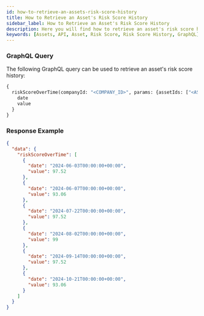 ```yaml
---
id: how-to-retrieve-an-assets-risk-score-history
title: How to Retrieve an Asset's Risk Score History
sidebar_label: How to Retrieve an Asset's Risk Score History
description: Here you will find how to retrieve an asset's risk score history
keywords: [Assets, API, Asset, Risk Score, Risk Score History, GraphQL]
---
```


### GraphQL Query

The following GraphQL query can be used to retrieve an asset's risk score history:

```graphql
{
  riskScoreOverTime(companyId: "<COMPANY_ID>", params: {assetIds: ["<ASSET_ID>"], startDate: "2024-01-01", endDate: "2025-12-31"}) {
    date
    value
  }
}
```

### Response Example

```json
{
  "data": {
    "riskScoreOverTime": [
      {
        "date": "2024-06-03T00:00:00+00:00",
        "value": 97.52
      },
      {
        "date": "2024-06-07T00:00:00+00:00",
        "value": 93.06
      },
      {
        "date": "2024-07-22T00:00:00+00:00",
        "value": 97.52
      },
      {
        "date": "2024-08-02T00:00:00+00:00",
        "value": 99
      },
      {
        "date": "2024-09-14T00:00:00+00:00",
        "value": 97.52
      },
      {
        "date": "2024-10-21T00:00:00+00:00",
        "value": 93.06
      }
    ]
  }
}
```